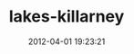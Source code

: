 ---
title:		"lakes-killarney"
type:		"photos"
mediatype:		"upload"
description:		"TBC"
date:		"2012-04-01 19:23:21"
album:		"landscapes"
filename:		"lakes-killarney.md"
series:		""
cl_public_id:		"landscapes/lakes-killarney"
cl_version:		1497004733
format:		"tiff"
bytes:		7005952
width:		2560
height:		1440
colours:
- "#70808C"
- "#B2C1CA"
- "#536878"
- "#6A7482"
- "#293942"
- "#3B301F"
- "#384041"
- "#3C3834"
- "#3A2A1F"
- "#6D5A3F"
- "#AAB4C1"
- "#3B3D44"
- "#6E5441"
- "#4C5A6C"
- "#2E3745"
exposure_mode:		"Manual"
program:		"Manual"
aperture:		undefined
focal_length:		"35.0 mm"
iso:		"200"
shutter_speed:		undefined
metering:		"Multi-segment"
flash:		"Off, Did not fire"
white_balance:		"Manual"
colour_temp:		"-6.0"
has_crop:		"No"
orientation:		"Horizontal (normal)"
camera_model:		"NIKON D7000"
lens_info:		"No lens info"
artist:		"Matt Finucane"
x_resolution:		"300"
y_resolution:		"300"
---